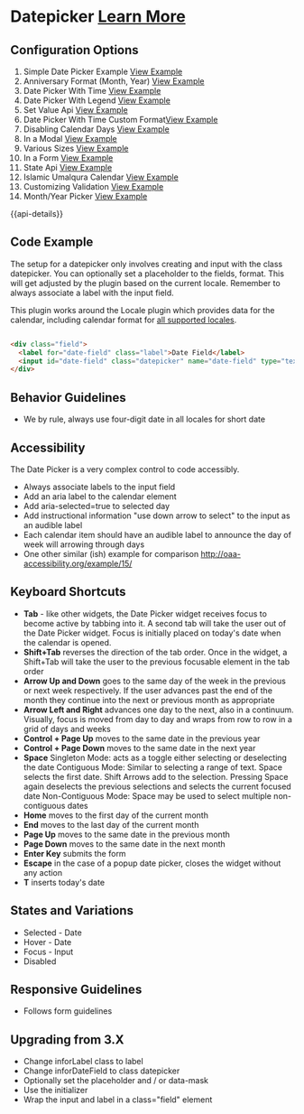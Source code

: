 # Datepicker  [Learn More](https://soho.infor.com/index.php?p=component/buttons)

## Configuration Options

1. Simple Date Picker Example [View Example]( ../components/datepicker/example-index)
2. Anniversary Format (Month, Year) [View Example]( ../components/datepicker/example-anniversay-format)
3. Date Picker With Time [View Example]( ../components/datepicker/example-with-time)
4. Date Picker With Legend [View Example]( ../components/datepicker/example-legend)
5. Set Value Api [View Example]( ../components/datepicker/example-set-value)
6. Date Picker With Time Custom Format[View Example]( ../components/datepicker/example-timeformat.html)
7. Disabling Calendar Days [View Example]( ../components/datepicker/example-disabled-dates.html)
8. In a Modal [View Example]( ../components/datepicker/example-modal.html)
9. Various Sizes [View Example]( ../components/datepicker/example-sizes.html)
10. In a Form [View Example]( ../components/datepicker/example-form.html)
11. State Api [View Example]( ../components/datepicker/example-state-methods.html)
12. Islamic Umalqura Calendar [View Example]( ../components/datepicker/example-umalqura.html?locale=ar-SA)
13. Customizing Validation [View Example]( ../components/datepicker/example-custom-validation.html)
13. Month/Year Picker [View Example]( ../components/datepicker/example-month-year-picker.html)

{{api-details}}

## Code Example

The setup for a datepicker only involves creating and input with the class datepicker. You can optionally set a placeholder to the fields, format. This will get adjusted by the plugin based on the current locale. Remember to always associate a label with the input field.

This plugin works around the Locale plugin which provides data for the calendar, including calendar format for [all supported locales](../components/locale).

```html

<div class="field">
  <label for="date-field" class="label">Date Field</label>
  <input id="date-field" class="datepicker" name="date-field" type="text">
</div>


```

## Behavior Guidelines

-   We by rule, always use four-digit date in all locales for short date

## Accessibility

The Date Picker is a very complex control to code accessibly.

-   Always associate labels to the input field
-   Add an aria label to the calendar element
-   Add aria-selected=true to selected day
-   Add instructional information "use down arrow to select" to the input as an audible label
-   Each calendar item should have an audible label to announce the day of week will arrowing through days
- One other similar (ish) example for comparison http://oaa-accessibility.org/example/15/

## Keyboard Shortcuts

-   **Tab** - like other widgets, the Date Picker widget receives focus to become active by tabbing into it. A second tab will take the user out of the Date Picker widget. Focus is initially placed on today's date when the calendar is opened.
-   **Shift+Tab** reverses the direction of the tab order. Once in the widget, a Shift+Tab will take the user to the previous focusable element in the tab order
-   **Arrow Up and Down** goes to the same day of the week in the previous or next week respectively. If the user advances past the end of the month they continue into the next or previous month as appropriate
-   **Arrow Left and Right** advances one day to the next, also in a continuum. Visually, focus is moved from day to day and wraps from row to row in a grid of days and weeks
-   **Control + Page Up** moves to the same date in the previous year
-   **Control + Page Down** moves to the same date in the next year
-   **Space**  Singleton Mode: acts as a toggle either selecting or deselecting the date Contiguous Mode: Similar to selecting a range of text. Space selects the first date. Shift Arrows add to the selection. Pressing Space again deselects the previous selections and selects the current focused date Non-Contiguous Mode: Space may be used to select multiple non-contiguous dates
-   **Home** moves to the first day of the current month
-   **End** moves to the last day of the current month
-   **Page Up** moves to the same date in the previous month
-   **Page Down** moves to the same date in the next month
-   **Enter Key** submits the form
-   **Escape** in the case of a popup date picker, closes the widget without any action
-   **T** inserts today's date

## States and Variations

-   Selected - Date
-   Hover - Date
-   Focus - Input
-   Disabled

## Responsive Guidelines

-   Follows form guidelines

## Upgrading from 3.X

-   Change inforLabel class to label
-   Change inforDateField to class datepicker
-   Optionally set the placeholder and / or data-mask
-   Use the initializer
-   Wrap the input and label in a class="field" element
